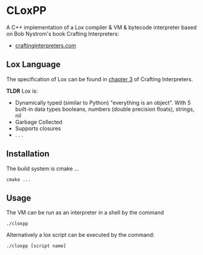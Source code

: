 # CLoxPP
A C++ implementation of a Lox compiler & VM & bytecode interpreter based on Bob Nystrom's book Crafting Interpreters:
* [craftinginterpreters.com](https://craftinginterpreters.com/)

## Lox Language
The specification of Lox can be found in [chapter 3](https://craftinginterpreters.com/the-lox-language.html#the-standard-library) of Crafting Interpreters.

**TLDR** Lox is:
- Dynamically typed (similar to Python) "everything is an object". With 5 built-in data types booleans, numbers (double precision floats), strings, nil
- Garbage Collected
- Supports closures
-  . . .

## Installation
The build system is cmake ...
```
cmake ...
```

## Usage
The VM can be run as an interpreter in a shell by the command
```
./cloxpp
```
Alternatively a lox script can be executed by the command:
```
./cloxpp [script name]
```
